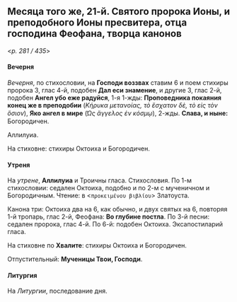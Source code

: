 
## Месяца того же, 21-й. Святого пророка Ионы, и преподобного Ионы пресвитера, отца господина Феофана, творца канонов  

<*p. 281 / 435*>

#### Вечерня

*Вечерня*, по стихословии, на **Господи воззвах** ставим 6 и поем стихиры пророка 3, глас 4-й, 
подобен **Дал еси знамение**, и другие 3, глас 2-й, подобен **Ангел убо еже радуйся**, 1-я 1-жды: 
**Проповедника покаяния конец же в преподобии** (*Κήρυκα μετανοίας, τὸ ἔσχατον δὲ, τὸ εἰς τὸν ὅσιον*), 
**Яко ангел в мире** (*̔Ως ἄγγελος ἐν κόσμῳ*), 2-жды. **Слава, и ныне:** Богородичен. 

Аллилуиа. 

На стиховне: стихиры Октоиха и Богородичен. 

#### Утреня

На *утрене*, **Аллилуиа** и Троичны гласа. Стихословия. По 1-м стихословии: седален Октоиха, 
подобно и по 2-м с мученичном и Богородичным. Чтение: в <`προκειμένου βιβλίου`> Златоуста.

Канона три: Октоиха два на 6, как обычно, и двух святых на 6, повторяя 1-й тропарь, глас 2-й, 
Феофана: **Во глубине постла**. 
По 3-й песни: седален пророка, глас 4-й. 
По 6-й: подобен Октоиха. 
Эксапостиларий гласа.

На стиховне по **Хвалите**: стихиры Октоиха и Богородичен. 

Отпустительный: **Мученицы Твои, Господи**.

#### Литургия

На *Литургии*, последование дня. 
